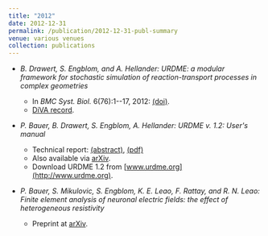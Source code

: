 ```yaml
---
title: "2012"
date: 2012-12-31
permalink: /publication/2012-12-31-publ-summary
venue: various venues
collection: publications
---
```


*   _B. Drawert, S. Engblom, and A. Hellander: URDME: a modular framework for stochastic simulation of reaction-transport processes in complex geometries_
    
    *   In _BMC Syst. Biol._ 6(76):1--17, 2012: [(doi)](http://dx.doi.org/10.1186/1752-0509-6-76).
    *   [DiVA record](http://urn.kb.se/resolve?urn=urn:nbn:se:uu:diva-179200).
*   _P. Bauer, B. Drawert, S. Engblom, A. Hellander: URDME v. 1.2: User's manual_
    
    *   Technical report: [(abstract)](http://www.it.uu.se/research/publications/reports/2012-036/), [(pdf)](http://www.it.uu.se/research/publications/reports/2012-036/2012-036-nc.pdf)
    *   Also available via [arXiv](http://arxiv.org/abs/0902.2912v3).
    *   Download URDME 1.2 from [www.urdme.org](http://www.urdme.org).
*   _P. Bauer, S. Mikulovic, S. Engblom, K. E. Leao, F. Rattay, and R. N. Leao: Finite element analysis of neuronal electric fields: the effect of heterogeneous resistivity_
    
    *   Preprint at [arXiv](http://arxiv.org/abs/1211.0249).
